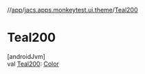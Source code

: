 //[app](../../index.md)/[jacs.apps.monkeytest.ui.theme](index.md)/[Teal200](-teal200.md)

# Teal200

[androidJvm]\
val [Teal200](-teal200.md): [Color](https://developer.android.com/reference/kotlin/androidx/compose/ui/graphics/Color.html)
